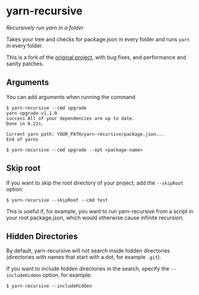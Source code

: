 # yarn-recursive

_Recursively run yarn in a folder_

Takes your tree and checks for package.json in every folder and runs `yarn` in every folder.

This is a fork of the [original project][1], with bug fixes, and performance and sanity patches.

## Arguments

You can add arguments when running the command

```
$ yarn-recursive --cmd upgrade
yarn upgrade v1.1.0
success All of your dependencies are up to date.
Done in 0.22s.

Current yarn path: YOUR_PATH/yarn-recursive/package.json...
End of yarns

```

```
$ yarn-recursive --cmd upgrade --opt <package-name>
```

## Skip root

If you want to skip the root directory of your project, add the `--skipRoot` option:

```
$ yarn-recursive --skipRoot --cmd test
```

This is useful if, for example, you want to run yarn-recursive from a script in your root
package.json, which would otherwise cause infinite recursion.

## Hidden Directories

By default, yarn-recursive will not search inside hidden directories (directories with names that
start with a dot, for example `.git`).

If you want to include hidden directories in the search, specify the `--includeHidden` option, for
example:

```
$ yarn-recursive --includeHidden
```


  [1]: https://github.com/nrigaudiere/yarn-recursive